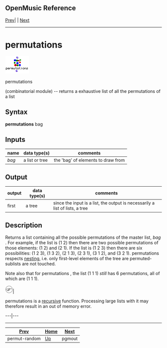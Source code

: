 OpenMusic Reference  
---  
[Prev](permut-random)| | [Next](pgmout)  
  
* * *

# permutations

![](figures/functions/combinatorial/permutations.png)

  
  
permutations  
  
(combinatorial module) \-- returns a exhaustive list of all the permutations
of a list  

## Syntax

   **permutations**  bag  

## Inputs

name| data type(s)| comments  
---|---|---  
  _bag_ |  a list or tree| the 'bag' of elements to draw from  
  
## Output

output| data type(s)| comments  
---|---|---  
first| a tree| since the input is a list, the output is necessarily a list of lists, a tree  
  
## Description

Returns a list containing all the possible permutations of the master list,
 _bag_ . For example, if the list is (1 2) then there are two possible
permutations of those elements: (1 2) and (2 1). If the list is (1 2 3) then
there are six possibilities: (1 2 3), (1 3 2), (2 1 3), (2 3 1), (3 1 2), and
(3 2 1).  permutations  respects [nesting](glossary#NESTING), i.e. only
first-level elements of the tree are permuted- sublists are not touched.

Note also that for  permutations , the list (1 1 1) _still_ has 6
permutations, all of which are (1 1 1).

![Note](figures/images/note.gif)|

 permutations  is a [recursive](glossary#RECURSIVITY) function.
Processing large lists with it may therefore result in an out of memory error.  
  
---|---  
  
* * *

[Prev](permut-random)| [Home](index)| [Next](pgmout)  
---|---|---  
permut-random| [Up](funcref.main)| pgmout

